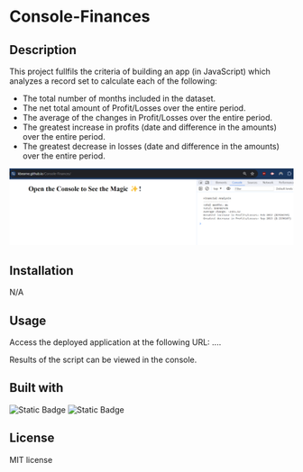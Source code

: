 # Console-Finances

## Description

This project fullfils the criteria of building an app (in JavaScript) which analyzes a record set to calculate each of the following:

- The total number of months included in the dataset.
- The net total amount of Profit/Losses over the entire period.
- The average of the changes in Profit/Losses over the entire period.
- The greatest increase in profits (date and difference in the amounts) over the entire period.
- The greatest decrease in losses (date and difference in the amounts) over the entire period.

![Screenshot of the website](./assets/images/websiteScreenshot.png)

## Installation

N/A

## Usage

Access the deployed application at the following URL: ....

Results of the script can be viewed in the console.

## Built with

![Static Badge](https://img.shields.io/badge/HTML-blue) ![Static Badge](https://img.shields.io/badge/JavaScript-blue)

## License

MIT license